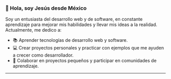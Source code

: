 ### 👋 Hola, soy Jesús desde México

Soy un entusiasta del desarrollo web y de software, en constante aprendizaje para mejorar mis habilidades y llevar mis ideas a la realidad. Actualmente, me dedico a:

- 📚 Aprender tecnologías de desarrollo web y software.
- 💻 Crear proyectos personales y practicar con ejemplos que me ayuden a crecer como desarrollador.
- 🤝 Colaborar en proyectos pequeños y participar en comunidades de aprendizaje.
---

